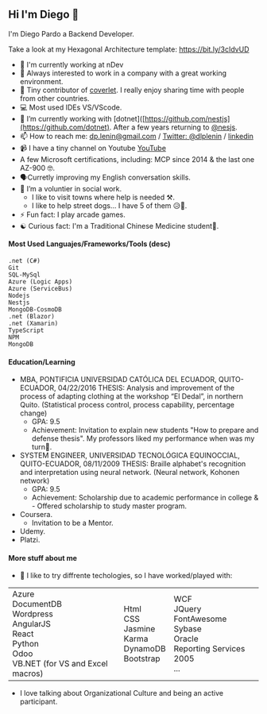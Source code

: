 ## Hi I'm Diego 👋

I'm Diego Pardo a Backend Developer. 

Take a look at my Hexagonal Architecture template: https://bit.ly/3cIdvUD

- 🔭 I'm currently working at nDev
- 👀 Always interested to work in a company with a great working environment. 
- 🤙 Tiny contributor of [coverlet](https://github.com/coverlet-coverage/coverlet). I really enjoy sharing time with people from other countries. 
- :computer: Most used IDEs VS/VScode.
- 🌱 I’m currently working with [dotnet]([https://github.com/nestjs](https://github.com/dotnet). After a few years returning to [@nesjs](https://github.com/nestjs).
- 📫 How to reach me: dp.lenin@gmail.com / [Twitter: @dlplenin](https://twitter.com/dlplenin) / [linkedin](https://www.linkedin.com/in/diego-pardo-581aa1169/)
- 📹 I have a tiny channel on Youtube [YouTube](https://www.youtube.com/channel/UCzLyEeasCDGj4ARSY5Lhz8w)
- A few Microsoft certifications, including: MCP since 2014 & the last one AZ-900 🤓. 
- 🗣️Curretly improving my English conversation skills.
- 💞️ I’m a voluntier in social work.
  - I like to visit towns where help is needed ⚒️.
  - I like to help street dogs... I have 5 of them 😥🐶.
- ⚡ Fun fact: I play arcade games.
- ☯️ Curious fact: I'm a Traditional Chinese Medicine student👀.

#### Most Used Languajes/Frameworks/Tools (desc)

```text
.net (C#)
Git
SQL-MySql
Azure (Logic Apps)
Azure (ServiceBus)
Nodejs 
Nestjs
MongoDB-CosmoDB
.net (Blazor)
.net (Xamarin)
TypeScript
NPM
MongoDB
```

#### Education/Learning
- MBA, PONTIFICIA UNIVERSIDAD CATÓLICA DEL ECUADOR, QUITO-ECUADOR, 04/22/2016
THESIS: Analysis and improvement of the process of adapting clothing at the workshop “El Dedal”, in northern Quito. (Statistical process control, process capability, percentage change)
  - GPA: 9.5 
  - Achievement: Invitation to explain new students "How to prepare and defense thesis". My professors liked my performance when was my turn😬.
- SYSTEM ENGINEER, UNIVERSIDAD TECNOLÓGICA EQUINOCCIAL, QUITO-ECUADOR, 08/11/2009
THESIS: Braille alphabet's recognition and interpretation using neural network. (Neural network, Kohonen network)
  - GPA: 9.5 
  - Achievement: Scholarship due to academic performance in college & -	Offered scholarship to study master program.
- Coursera.
  - Invitation to be a Mentor.
- Udemy.
- Platzi.


#### More stuff about me
- 📖 I like to try diffrente techologies, so I have worked/played with:

<table>
  <tr>
    <td>
      Azure <br>
      DocumentDB <br>
      Wordpress <br>
      AngularJS <br>
      React <br>
      Python <br>
      Odoo <br>
      VB.NET (for VS and Excel macros) <br>
    </td>
    <td>
      Html <br>
      CSS <br>
      Jasmine <br>
      Karma <br>
      DynamoDB <br>
      Bootstrap <br>
    </td>
    <td>
      WCF <br>
      JQuery <br>
      FontAwesome <br>
      Sybase <br>
      Oracle <br>
      Reporting Services 2005 <br>
      ... <br>
    </td>    
  </tr>
</table>

- I love talking about Organizational Culture and being an active participant.
